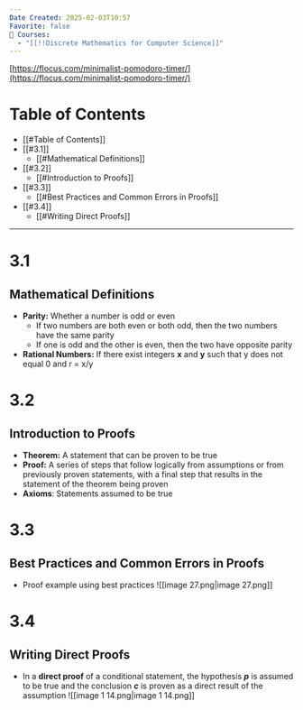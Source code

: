 ```yaml
---
Date Created: 2025-02-03T10:57
Favorite: false
📕 Courses:
  - "[[!!Discrete Mathematics for Computer Science]]"
---
```

[https://flocus.com/minimalist-pomodoro-timer/](https://flocus.com/minimalist-pomodoro-timer/)
# Table of Contents
- [[#Table of Contents]]
- [[#3.1]]
    - [[#Mathematical Definitions]]
- [[#3.2]]
    - [[#Introduction to Proofs]]
- [[#3.3]]
    - [[#Best Practices and Common Errors in Proofs]]
- [[#3.4]]
    - [[#Writing Direct Proofs]]
---
# 3.1
## Mathematical Definitions
- **Parity:** Whether a number is odd or even
    - If two numbers are both even or both odd, then the two numbers have the same parity
    - If one is odd and the other is even, then the two have opposite parity
- **Rational Numbers:** If there exist integers **x** and **y** such that y does not equal 0 and r = x/y
  
# 3.2
## Introduction to Proofs
- **Theorem:** A statement that can be proven to be true
- **Proof:** A series of steps that follow logically from assumptions or from previously proven statements, with a final step that results in the statement of the theorem being proven
- **Axioms**: Statements assumed to be true
  
# 3.3
## Best Practices and Common Errors in Proofs
- Proof example using best practices
![[image 27.png|image 27.png]]
  
# 3.4
## Writing Direct Proofs
- In a **direct proof** of a conditional statement, the hypothesis _**p**_ is assumed to be true and the conclusion _**c**_ is proven as a direct result of the assumption
![[image 1 14.png|image 1 14.png]]